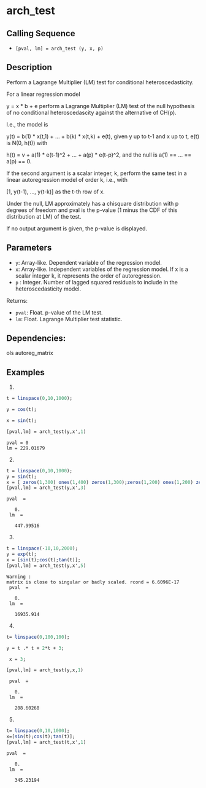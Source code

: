 # arch_test
 
## Calling Sequence

- ` [pval, lm] = arch_test (y, x, p) `

## Description
Perform a Lagrange Multiplier (LM) test for conditional heteroscedasticity.

For a linear regression model

y = x * b + e
perform a Lagrange Multiplier (LM) test of the null hypothesis of no conditional heteroscedascity against the alternative of CH(p).

I.e., the model is

y(t) = b(1) * x(t,1) + … + b(k) * x(t,k) + e(t),
given y up to t-1 and x up to t, e(t) is N(0, h(t)) with

h(t) = v + a(1) * e(t-1)^2 + … + a(p) * e(t-p)^2,
and the null is a(1) == … == a(p) == 0.

If the second argument is a scalar integer, k, perform the same test in a linear autoregression model of order k, i.e., with

[1, y(t-1), …, y(t-k)]
as the t-th row of x.

Under the null, LM approximately has a chisquare distribution with p degrees of freedom and pval is the p-value (1 minus the CDF of this distribution at LM) of the test.

If no output argument is given, the p-value is displayed.
## Parameters
- `y`: Array-like. Dependent variable of the regression model.
- `x`: Array-like. Independent variables of the regression model.
         If x is a scalar integer k, it represents the order of autoregression.
- `p` : Integer. Number of lagged squared residuals to include in the heteroscedasticity model.


Returns:
- `pval`: Float. p-value of the LM test.
- `lm`: Float. Lagrange Multiplier test statistic.


## Dependencies: 
ols autoreg_matrix

## Examples
1. 
```scilab
t = linspace(0,10,1000);

y = cos(t);

x = sin(t);

[pval,lm] = arch_test(y,x',1)

```
```output
pval = 0
lm = 229.01679
```

2.
```scilab
t = linspace(0,10,1000);
y = sin(t);
x = [ zeros(1,300) ones(1,400) zeros(1,300);zeros(1,200) ones(1,200) zeros(1,600);zeros(1,100) ones(1,400) zeros(1,500)];
[pval,lm] = arch_test(y,x',3)
```
```output
pval  = 

   0.
 lm  = 

   447.99516

```
3.
```scilab
t = linspace(-10,10,2000);
y = exp(t);
x = [sin(t);cos(t);tan(t)];
[pval,lm] = arch_test(y,x',5)
```
```output
Warning :
matrix is close to singular or badly scaled. rcond = 6.6096E-17
 pval  = 

   0.
 lm  = 

   16935.914

```
4.
```scilab
t= linspace(0,100,100);

y = t .* t + 2*t + 3;

 x = 3;

[pval,lm] = arch_test(y,x,1)

```
```output
 pval  = 

   0.
 lm  = 

   208.60268

```
5.
```scilab
t= linspace(0,10,1000);
x=[sin(t);cos(t);tan(t)];
[pval,lm] = arch_test(t,x',1)
```
```output
pval  = 

   0.
 lm  = 

   345.23194

```
